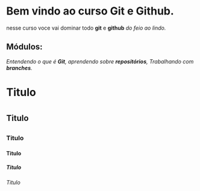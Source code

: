 
# Bem vindo ao curso Git e Github.
nesse curso voce vai dominar todo **git** e **github** _do feio ao lindo._

## Módulos:
_Entendendo o que é **Git**, aprendendo sobre **repositórios**,
Trabalhando com **branches**._

# Titulo <h1>
## Titulo <h2>
### Titulo <h3>
#### Titulo <h4>
##### Titulo <h5>
###### Titulo <h6>